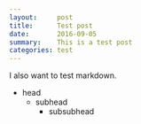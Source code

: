 ```yaml
---
layout:     post
title:      Test post
date:       2016-09-05
summary:    This is a test post
categories: test
---
```


I also want to test markdown.

* head
    * subhead
        * subsubhead
